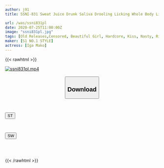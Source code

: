 ```yaml
---
author: j91
title: SSNI-831 Sweat Juice Drunk Saliva Drooling Licking Whole Body Licking And Sucking Serious Juice All Leaked Sexual Intercourse Iga Mako

url: /was/ssni831pl
date: 2020-07-25T11:00:00Z
image: "ssni831pl.jpg"
tags: [Old Releases,Censored, Beautiful Girl, Hardcore, Kiss, Nasty, Risky Mosaic, Slender, Solowork, Squirting]
maker: [S1 NO.1 STYLE]
actress: [Iga Mako]
---
```



{{< rawhtml >}}

<div class="video" data-videoid="2WaV7dzqZDtPA2">
    <a href="javascript:;">
        <img src="/was/ssni831pl/ssni831pl.jpg" width="WIDTH" height="HEIGHT" alt="ssni831pl.mp4" loading="lazy">
    </a>
</div>

<script type="text/javascript" src="https://j91.asia/asset/on-demand-st.js"></script>

<br>
  <link rel="stylesheet" href="https://j91.asia/asset/bs5.css">
  
  <center>
  <button class="btn btn-primary" type="button" data-bs-toggle="collapse" data-bs-target=".multi-collapse" aria-expanded="false" aria-controls="multiCollapseExample1 multiCollapseExample2"><h2>Download</h2></button></center>
</p>
<div class="row">
  <div class="col">
    <div class="collapse multi-collapse" id="multiCollapseExample1">
      <div class="card card-body">
	      	      <br>
<div class="buttons">  
<p><a href="https://streamtape.to/v/2WaV7dzqZDtPA2" target="_blank"><button class="btn-hover color-3"><i class="fa fa-download"></i> ST</button></a></p></div>
    </div>
  </div>
</div>
  <div class="col">
    <div class="collapse multi-collapse" id="multiCollapseExample2">
      <div class="card card-body">
	      <br>
<div class="buttons">
<p><a href="https://cdnwish.com/wj2dx6ckputs" target="_blank"><button class="btn-hover color-2"><i class="fa fa-download"></i> SW</button></a></p></div>
<br><br>
      </div>
    </div>
  </div>
</div>

{{< /rawhtml >}}